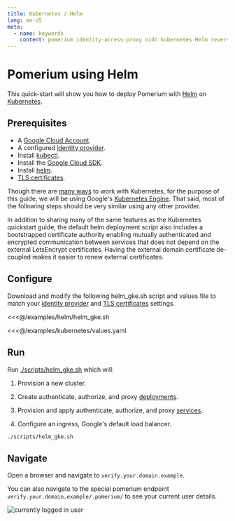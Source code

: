 ```yaml
---
title: Kubernetes / Helm
lang: en-US
meta:
  - name: keywords
    content: pomerium identity-access-proxy oidc kubernetes Helm reverse-proxy
---
```


# Pomerium using Helm

This quick-start will show you how to deploy Pomerium with [Helm](https://helm.sh) on [Kubernetes](https://kubernetes.io).

## Prerequisites

- A [Google Cloud Account](https://console.cloud.google.com/).
- A configured [identity provider].
- Install [kubectl](https://kubernetes.io/docs/tasks/tools/install-kubectl/).
- Install the [Google Cloud SDK](https://cloud.google.com/kubernetes-engine/docs/quickstart).
- Install [helm](https://helm.sh/docs/using_helm/).
- [TLS certificates].

Though there are [many ways](https://unofficial-kubernetes.readthedocs.io/en/latest/setup/pick-right-solution/) to work with Kubernetes, for the purpose of this guide, we will be using Google's [Kubernetes Engine](https://cloud.google.com/kubernetes-engine/). That said, most of the following steps should be very similar using any other provider.

In addition to sharing many of the same features as the Kubernetes quickstart guide, the default helm deployment script also includes a bootstrapped certificate authority enabling mutually authenticated and encrypted communication between services that does not depend on the external LetsEncrypt certificates. Having the external domain certificate de-coupled makes it easier to renew external certificates.

## Configure

Download and modify the following helm_gke.sh script and values file to match your [identity provider] and [TLS certificates] settings.

<<<@/examples/helm/helm_gke.sh

<<<@/examples/kubernetes/values.yaml

## Run

Run [./scripts/helm_gke.sh] which will:

1. Provision a new cluster.

1. Create authenticate, authorize, and proxy [deployments](https://cloud.google.com/kubernetes-engine/docs/concepts/deployment).

1. Provision and apply authenticate, authorize, and proxy [services](https://cloud.google.com/kubernetes-engine/docs/concepts/service).

1. Configure an ingress, Google's default load balancer.

```bash
./scripts/helm_gke.sh
```

## Navigate

Open a browser and navigate to `verify.your.domain.example`.

You can also navigate to the special pomerium endpoint `verify.your.domain.example/.pomerium/` to see your current user details.

![currently logged in user](./img/logged-in-as.png)

[./scripts/helm_gke.sh]: https://github.com/pomerium/pomerium/tree/master/examples
[./scripts/kubernetes_gke.sh]: https://github.com/pomerium/pomerium/tree/master/examples
[example kubernetes files]: https://github.com/pomerium/pomerium/tree/master/examples
[identity provider]: ../identity-providers/readme.md
[letsencrypt]: https://letsencrypt.org/
[script]: https://github.com/pomerium/pomerium/blob/master/scripts/generate_wildcard_cert.sh
[tls certificates]: ../topics/certificates.md
